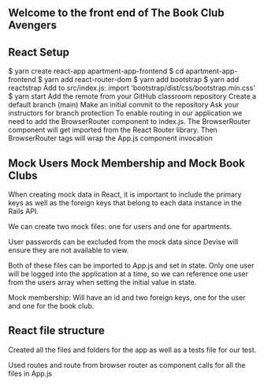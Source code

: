 ## Welcome to the front end of The Book Club Avengers

## React Setup 
$ yarn create react-app apartment-app-frontend
$ cd apartment-app-frontend
$ yarn add react-router-dom
$ yarn add bootstrap
$ yarn add reactstrap
Add to src/index.js: import 'bootstrap/dist/css/bootstrap.min.css'
$ yarn start
Add the remote from your GitHub classroom repository
Create a default branch (main)
Make an initial commit to the repository
Ask your instructors for branch protection
To enable routing in our application we need to add the BrowserRouter component to index.js. The BrowserRouter component will get imported from the React Router library. Then BrowserRouter tags will wrap the App.js component invocation

## Mock Users Mock Membership and Mock Book Clubs 
When creating mock data in React, it is important to include the primary keys as well as the foreign keys that belong to each data instance in the Rails API.

We can create two mock files: one for users and one for apartments.

User passwords can be excluded from the mock data since Devise will ensure they are not available to view.

Both of these files can be imported to App.js and set in state. Only one user will be logged into the application at a time, so we can reference one user from the users array when setting the initial value in state.

Mock membership: Will have an id and two foreign keys, one for the user and one for the book club. 

## React file structure
Created all the files and folders for the app as well as a tests file for our test. 

Used routes and route from browser router as component calls for all the files in App.js 

